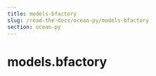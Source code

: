 ```yaml
---
title: models-bfactory
slug: /read-the-docs/ocean-py/models-bfactory
section: ocean-py
---
```

<a name="models.bfactory"></a>
# models.bfactory

